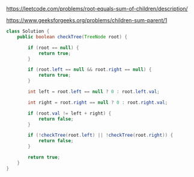 https://leetcode.com/problems/root-equals-sum-of-children/description/

https://www.geeksforgeeks.org/problems/children-sum-parent/1

```java
class Solution {
    public boolean checkTree(TreeNode root) {

        if (root == null) {
            return true;
        }

        if (root.left == null && root.right == null) {
            return true;
        }

        int left = root.left == null ? 0 : root.left.val;

        int right = root.right == null ? 0 : root.right.val;

        if (root.val != left + right) {
            return false;
        }

        if (!checkTree(root.left) || !checkTree(root.right)) {
            return false;
        }

        return true;
    }
}
```